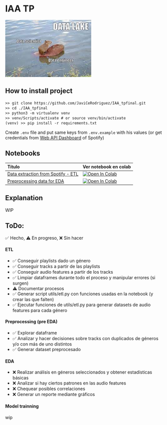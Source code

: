 # IAA TP

![data lake carpincho](assets/carpincho.jpg)

## How to install project

```shell
>> git clone https://github.com/JaviCeRodriguez/IAA_tpfinal.git
>> cd ./IAA_tpfinal
>> python3 -m virtualenv venv
>> venv/Scripts/activate # or source venv/bin/activate
(venv) >> pip install -r requirements.txt
```

Create `.env` file and put same keys from `.env.example` with his values (or get credentials from [Web API Dashboard](https://developer.spotify.com/dashboard) of Spotify)

## Notebooks

| Título | Ver notebook en colab |
|:-------|:----------------------|
| [Data extraction from Spotify - ETL](ETL_Spotify.ipynb) | [![Open In Colab](https://colab.research.google.com/assets/colab-badge.svg)](https://colab.research.google.com/github/JaviCeRodriguez/IAA_tpfinal/blob/main/ETL_Spofiy.ipynb) |
| [Preprocessing data for EDA](Preprocessing_EDA.ipynb) | [![Open In Colab](https://colab.research.google.com/assets/colab-badge.svg)](https://colab.research.google.com/github/JaviCeRodriguez/IAA_tpfinal/blob/main/Preprocessing_EDA.ipynb) |

## Explanation

WIP

## ToDo:

✅ Hecho, ⚠️ En progreso, ❌ Sin hacer

#### ETL

- ✅ Conseguir playlists dado un género
- ✅ Conseguir tracks a partir de las playlists
- ✅ Conseguir audio features a partir de los tracks
- ✅ Limpiar dataframes durante todo el proceso y manipular errores (si surgen)
- ⚠️ Documentar procesos
- ✅ Generar script utils/etl.py con funciones usadas en la notebook (y crear las que falten)
- ✅ Ejecutar funciones de utils/etl.py para generar datasets de audio features para cada género

#### Preprocessing (pre EDA)

- ✅ Explorar dataframe
- ✅ Analizar y hacer decisiones sobre tracks con duplicados de géneros y/o con más de uno distintos
- ✅ Generar dataset preprocesado

#### EDA

- ❌ Realizar análisis en géneros seleccionados y obtener estadísticas básicas
- ❌ Analizar si hay ciertos patrones en las audio features
- ❌ Chequear posibles correlaciones
- ❌ Generar un reporte mediante gráficos

#### Model trainning

wip

